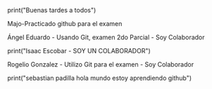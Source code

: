 print("Buenas tardes a todos")

Majo-Practicado github para el examen

Ángel Eduardo - Usando Git, examen 2do Parcial - Soy Colaborador

print("Isaac Escobar - SOY UN COLABORADOR")

Rogelio Gonzalez - Utilizo Git para el examen - Soy Colaborador

print("sebastian padilla hola mundo estoy aprendiendo github")
